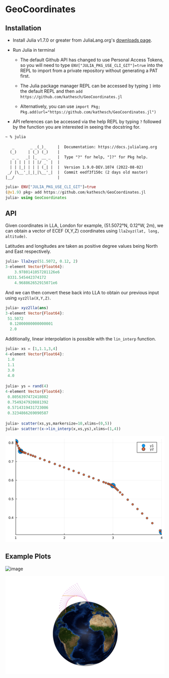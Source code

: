 # GeoCoordinates

## Installation

* Install Julia v1.7.0 or greater from JuliaLang.org's [downloads page](https://julialang.org/downloads/). 

* Run Julia in terminal

  * The default Github API has changed to use Personal Access Tokens, so you will need to type ``` ENV["JULIA_PKG_USE_CLI_GIT"]=true ``` into the REPL to import from a private repository without generating a PAT first. 
  

  * The Julia package manager REPL can be accessed by typing ```]``` into the default REPL and then ```add https://github.com/kathesch/GeoCoordinates.jl``` 
  
  * Alternatively, you can use ```import Pkg; Pkg.add(url="https://github.com/kathesch/GeoCoordinates.jl")```

* API references can be accessed via the help REPL by typing ```?``` followed by the function you are interested in seeing the docstring for. 

```
~ % julia

   _       _ _(_)_     |  Documentation: https://docs.julialang.org
  (_)     | (_) (_)    |
   _ _   _| |_  __ _   |  Type "?" for help, "]?" for Pkg help.
  | | | | | | |/ _` |  |
  | | |_| | | | (_| |  |  Version 1.9.0-DEV.1074 (2022-08-02)
 _/ |\__'_|_|_|\__'_|  |  Commit eedf3f150c (2 days old master)
|__/                   |
```
```julia
julia> ENV["JULIA_PKG_USE_CLI_GIT"]=true
(@v1.9) pkg> add https://github.com/kathesch/GeoCoordinates.jl
julia> using GeoCoordinates
```

## API

Given coordinates in LLA, London for example, (51.5072°N, 0.12°W, 2m), we can obtain a vector of ECEF (X,Y,Z) coordinates using ```lla2xyz(lat, long, altitude)```.

Latitudes and longitudes are taken as positive degree values being North and East respectively.

```julia
julia> lla2xyz(51.5072, 0.12, 2)
3-element Vector{Float64}:
    3.9780141057281126e6
 8331.545442374172
    4.968862652915071e6
```

And we can then convert these back into LLA to obtain our previous input using ```xyz2lla(X,Y,Z)```.

```julia
julia> xyz2lla(ans)
3-element Vector{Float64}:
 51.5072
  0.12000000000000001
  2.0
```

Additionally, linear interpolation is possible with the ```lin_interp``` function. 

```julia
julia> xs = [1,1.1,3,4]
4-element Vector{Float64}:
 1.0
 1.1
 3.0
 4.0

julia> ys = rand(4)
4-element Vector{Float64}:
 0.8056397472418082
 0.7549247920881392
 0.5714319431723006
 0.3234866269090587

julia> scatter(xs,ys,markersize=10,xlims=(0,5))
julia> scatter!(x->lin_interp(x,xs,ys),xlims=(1,4))
```



![image3](./examples/lininterexample.svg)

## Example Plots

![image](./examples/earth_spin.gif)

![image2](./examples/earth_viz.png)
